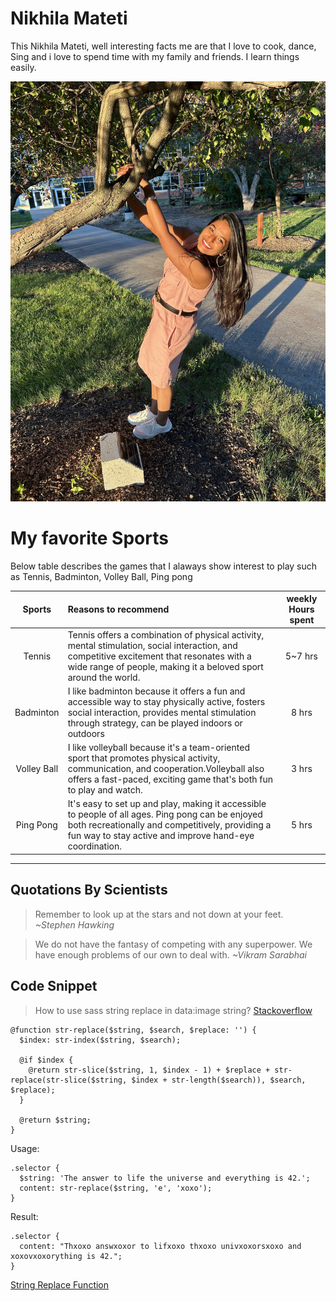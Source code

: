 # Nikhila Mateti

This Nikhila Mateti, well interesting facts me are that I love to cook, dance, Sing and i love to spend time with my family and friends. I learn things easily.

![Cutie](Nikki.jpg)

# My favorite Sports

Below table describes the games that I alaways show interest to play such as Tennis, Badminton, Volley Ball, Ping pong<br>

| Sports | Reasons to recommend | weekly Hours spent|
|:---: | :--- | :---:|
|Tennis | Tennis offers a combination of physical activity, mental stimulation, social interaction, and competitive excitement that resonates with a wide range of people, making it a beloved sport around the world. | 5~7 hrs|
|Badminton| I like badminton because it offers a fun and accessible way to stay physically active, fosters social interaction, provides mental stimulation through strategy, can be played indoors or outdoors| 8 hrs|
|Volley Ball|I like volleyball because it's a team-oriented sport that promotes physical activity, communication, and cooperation.Volleyball also offers a fast-paced, exciting game that's both fun to play and watch.|3 hrs|
|Ping Pong| It's easy to set up and play, making it accessible to people of all ages. Ping pong can be enjoyed both recreationally and competitively, providing a fun way to stay active and improve hand-eye coordination.| 5 hrs|

---

## Quotations By Scientists
>Remember to look up at the stars and not down at your feet. *~Stephen Hawking*<br>

>We do not have the fantasy of competing with any superpower. We have enough problems of our own to deal with. *~Vikram Sarabhai*

## Code Snippet
>How to use sass string replace in data:image string?
[Stackoverflow](https://stackoverflow.com/questions/61619053/how-to-use-sass-string-replace-in-dataimage-string)

```
@function str-replace($string, $search, $replace: '') {
  $index: str-index($string, $search);
  
  @if $index {
    @return str-slice($string, 1, $index - 1) + $replace + str-replace(str-slice($string, $index + str-length($search)), $search, $replace);
  }
  
  @return $string;
}
```
Usage:
```
.selector {
  $string: 'The answer to life the universe and everything is 42.';
  content: str-replace($string, 'e', 'xoxo');
}
```
Result:
```
.selector {
  content: "Thxoxo answxoxor to lifxoxo thxoxo univxoxorsxoxo and xoxovxoxorything is 42.";
}
```
[String Replace Function](https://css-tricks.com/snippets/sass/str-replace-function/)